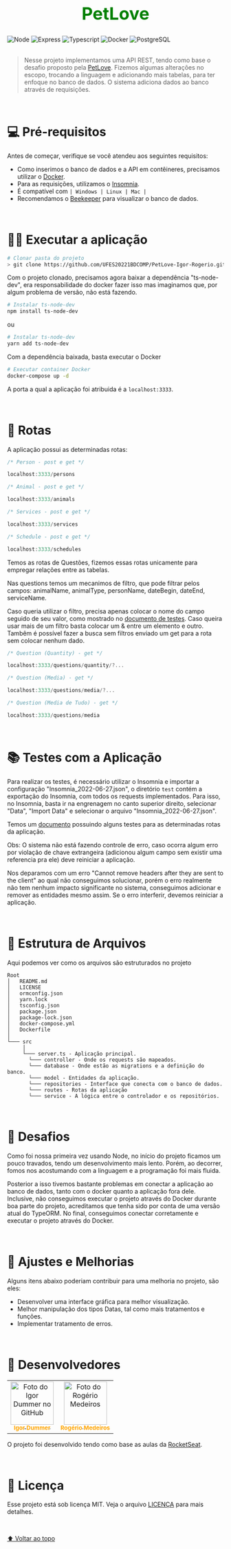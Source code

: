 <h1 align="center" style="color: green; font-weight: bold; font-size: 40px">
PetLove
</h1>
<div style="display: row">
<img src="https://img.shields.io/badge/Node.js-43853D?style=for-the-badge&logo=node.js&logoColor=white" alt="Node">
<img src="https://img.shields.io/badge/Express.js-404D59?style=for-the-badge" alt="Express">
<img src="https://img.shields.io/badge/TypeScript-007ACC?style=for-the-badge&logo=typescript&logoColor=white" alt="Typescript">
<img src="https://img.shields.io/badge/Docker-2496ED?style=for-the-badge&logo=docker&logoColor=white" alt="Docker">
<img src="https://img.shields.io/badge/PostgreSQL-316192?style=for-the-badge&logo=postgresql&logoColor=white" alt="PostgreSQL">
</div>

<br/>

> Nesse projeto implementamos uma API REST, tendo como base o desafio proposto pela [PetLove](https://github.com/petlove/vagas/blob/master/backend-ruby/README.md). Fizemos algumas alterações no escopo, trocando a linguagem e adicionando mais tabelas, para ter enfoque no banco de dados. O sistema adiciona dados ao banco através de requisições.

<br/>

# 💻 Pré-requisitos

Antes de começar, verifique se você atendeu aos seguintes requisitos:

* Como inserimos o banco de dados e a API em contêineres, precisamos utilizar o [Docker](https://www.docker.com/). 
* Para as requisições, utilizamos o [Insomnia](https://insomnia.rest/).
* É compatível com `| Windows | Linux | Mac |`
* Recomendamos o [Beekeeper](https://www.beekeeperstudio.io/) para visualizar o banco de dados.

<br/>

# 👨‍💻 Executar a aplicação

```bash
# Clonar pasta do projeto
> git clone https://github.com/UFES20221BDCOMP/PetLove-Igor-Rogerio.git
```
Com o projeto clonado, precisamos agora baixar a dependência "ts-node-dev", era responsabilidade do docker fazer isso mas imaginamos que, por algum problema de versão, não está fazendo.
```bash
# Instalar ts-node-dev
npm install ts-node-dev
```
ou
```bash
# Instalar ts-node-dev
yarn add ts-node-dev
```
Com a dependência baixada, basta executar o Docker
```bash
# Executar container Docker
docker-compose up -d
```
A porta a qual a aplicação foi atribuida é a `localhost:3333`.

<br/>

# 🚀 Rotas

A aplicação possui as determinadas rotas:

```js
/* Person - post e get */

localhost:3333/persons
```
```js
/* Animal - post e get */

localhost:3333/animals
```
```js
/* Services - post e get */

localhost:3333/services
```
```js
/* Schedule - post e get */

localhost:3333/schedules
```

Temos as rotas de Questões, fizemos essas rotas unicamente para empregar relações entre as tabelas.

Nas questions temos um mecanimos de filtro, que pode filtrar pelos campos:
animalName, animalType, personName, dateBegin, dateEnd, serviceName.

Caso queria utilizar o filtro, precisa apenas colocar o nome do campo seguido de seu valor, como mostrado no [documento de testes](/test/testes.txt). Caso queira usar mais de um filtro basta colocar um & entre um elemento e outro.
Tambêm é possível fazer a busca sem filtros enviado um get para a rota sem colocar nenhum dado.
```js
/* Question (Quantity) - get */

localhost:3333/questions/quantity/?...
```
```js
/* Question (Media) - get */

localhost:3333/questions/media/?...
```
```js
/* Question (Media de Tudo) - get */

localhost:3333/questions/media
```

<br/>

# 📚 Testes com a Aplicação

Para realizar os testes, é necessário utilizar o Insomnia e importar a configuração "Insomnia_2022-06-27.json", o diretório `test` contém a exportação do Insomnia, com todos os requests implementados.
Para isso, no Insomnia, basta ir na engrenagem no canto superior direito, selecionar "Data", "Import Data" e selecionar o arquivo "Insomnia_2022-06-27.json".

Temos um [documento](/test/testes.txt) possuindo alguns testes para as determinadas rotas da aplicação.

Obs: O sistema não está fazendo controle de erro, caso ocorra algum erro por violação de chave extrangeira 
(adicionou algum campo sem existir uma referencia pra ele) deve reiniciar a aplicação.

Nos deparamos com um erro "Cannot remove headers after they are sent to the client" ao qual não conseguimos 
solucionar, porém o erro realmente não tem nenhum impacto significante no sistema, conseguimos adicionar e remover as 
entidades mesmo assim. Se o erro interferir, devemos reiniciar a aplicação.

<br/>

# 📁 Estrutura de Arquivos

Aqui podemos ver como os arquivos são estruturados no projeto

```
Root
│   README.md
│   LICENSE
│   ormconfig.json
│   yarn.lock
│   tsconfig.json
│   package.json
│   package-lock.json
│   docker-compose.yml
│   Dockerfile
│   
└─── src
     │     
     └─── server.ts - Aplicação principal.
       └─── controller - Onde os requests são mapeados.
       └─── database - Onde estão as migrations e a definição do banco.
       └─── model - Entidades da aplicação.
       └─── repositories - Interface que conecta com o banco de dados.
       └─── routes - Rotas da aplicação
       └─── service - A lógica entre o controlador e os repositórios.
```

<br/>

# 💾 Desafios

 Como foi nossa primeira vez usando Node, no início do projeto ficamos um pouco travados, tendo um desenvolvimento mais lento. Porém, ao decorrer, fomos nos acostumando com a linguagem e a programação foi mais fluida.
<br/>

 Posterior a isso tivemos bastante problemas em conectar a aplicação ao banco de dados, tanto com o docker quanto a aplicação fora dele. Inclusive, não conseguimos executar o projeto através do Docker durante boa parte do projeto, acreditamos que tenha sido por conta de uma versão atual do TypeORM. No final, conseguimos conectar corretamente e executar o projeto através do Docker.

<br>

# 🔨 Ajustes e Melhorias

Alguns itens abaixo poderiam contribuir para uma melhoria no projeto, são eles:

- Desenvolver uma interface gráfica para melhor visualização.
- Melhor manipulação dos tipos Datas, tal como mais tratamentos e funções.
- Implementar tratamento de erros.

<br/>

# 🤝 Desenvolvedores

<table>
  <tr>
    <td align="center">
      <a href="#">
        <img src="https://avatars.githubusercontent.com/IgorDummer" width="100px;" alt="Foto do Igor Dummer no GitHub"/><br>
        <sub>
          <b style="color: orange">Igor Dummer</b>
        </sub>
      </a>
    </td>
    <td align="center">
      <a href="#">
        <img src="https://avatars.githubusercontent.com/RogerioMSantos" width="100px;" alt="Foto do Rogério Medeiros"/><br>
        <sub>
          <b style="color: orange">Rogério Medeiros</b>
        </sub>
      </a>
    </td>
  </tr>
</table>

O projeto foi desenvolvido tendo como base as aulas da [RocketSeat](https://www.rocketseat.com.br/).

<br/>

# 📝 Licença

Esse projeto está sob licença MIT. Veja o arquivo [LICENÇA](LICENSE) para mais detalhes.

<br/>

[⬆ Voltar ao topo](#nome-do-projeto)<br>
